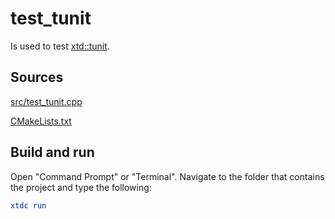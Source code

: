 # test_tunit

Is used to test [xtd::tunit](https://gammasoft71.github.io/xtd/reference_guides/latest/group__xtd__tunit.html).

## Sources

[src/test_tunit.cpp](src/test_tunit.cpp)

[CMakeLists.txt](CMakeLists.txt)

## Build and run

Open "Command Prompt" or "Terminal". Navigate to the folder that contains the project and type the following:

```cmake
xtdc run
```
